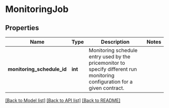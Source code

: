 # MonitoringJob

## Properties
Name | Type | Description | Notes
------------ | ------------- | ------------- | -------------
**monitoring_schedule_id** | **int** | Monitoring schedule entry used by the pricemonitor to specify different run monitoring configuration for a given contract.  | 

[[Back to Model list]](../README.md#documentation-for-models) [[Back to API list]](../README.md#documentation-for-api-endpoints) [[Back to README]](../README.md)


